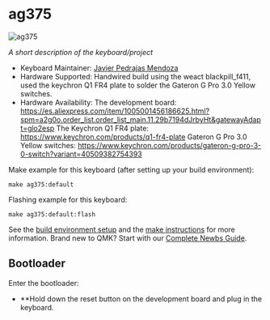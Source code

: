 # ag375

![ag375](https://i.imgur.com/RUco7LH.jpeg)

*A short description of the keyboard/project*

* Keyboard Maintainer: [Javier Pedrajas Mendoza](https://github.com/Ag3NtK)
* Hardware Supported: Handwired build using the weact blackpill_f411, used the keychron Q1 FR4 plate to solder the Gateron G Pro 3.0 Yellow switches.
* Hardware Availability: 
            The development board: https://es.aliexpress.com/item/1005001456186625.html?spm=a2g0o.order_list.order_list_main.11.29b7194dJrbyHt&gatewayAdapt=glo2esp
            The Keychron Q1 FR4 plate: https://www.keychron.com/products/q1-fr4-plate
            Gateron G Pro 3.0 Yellow switches: https://www.keychron.com/products/gateron-g-pro-3-0-switch?variant=40509382754393
            
Make example for this keyboard (after setting up your build environment):

    make ag375:default

Flashing example for this keyboard:

    make ag375:default:flash

See the [build environment setup](https://docs.qmk.fm/#/getting_started_build_tools) and the [make instructions](https://docs.qmk.fm/#/getting_started_make_guide) for more information. Brand new to QMK? Start with our [Complete Newbs Guide](https://docs.qmk.fm/#/newbs).

## Bootloader

Enter the bootloader:

* **Hold down the reset button on the development board and plug in the keyboard.
